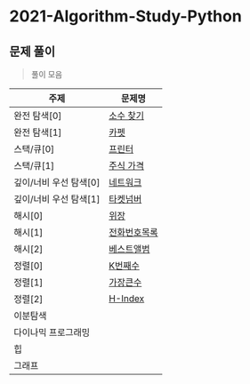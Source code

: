 # 2021-Algorithm-Study-Python

## 문제 풀이

> 풀이 모음

| 주제                | 문제명                                                       |
| ------------------- | ------------------------------------------------------------ |
| 완전 탐색[0]           | [소수 찾기](https://jjuyaa.tistory.com/125)|
| 완전 탐색[1]           | [카펫](https://jjuyaa.tistory.com/127)|
| 스택/큐[0]            | [프린터](https://jjuyaa.tistory.com/128)|
| 스택/큐[1]            | [주식 가격](https://jjuyaa.tistory.com/129)|
| 깊이/너비 우선 탐색[0]    | [네트워크](https://jjuyaa.tistory.com/130)|
| 깊이/너비 우선 탐색[1]    | [타켓넘버](https://jjuyaa.tistory.com/131)|
| 해시[0]                | [위장](https://jjuyaa.tistory.com/132)|
| 해시[1]                | [전화번호목록](https://jjuyaa.tistory.com/133)|
| 해시[2]                | [베스트앨범]()|
| 정렬[0]                | [K번째수](https://jjuyaa.tistory.com/155)|
| 정렬[1]                | [가장큰수](https://jjuyaa.tistory.com/154)|
| 정렬[2]                | [H-Index](https://jjuyaa.tistory.com/156)|
| 이분탐색            |                                                              |
| 다이나믹 프로그래밍 |                                                              |
| 힙                  |                                                              |
| 그래프              |                                                              |